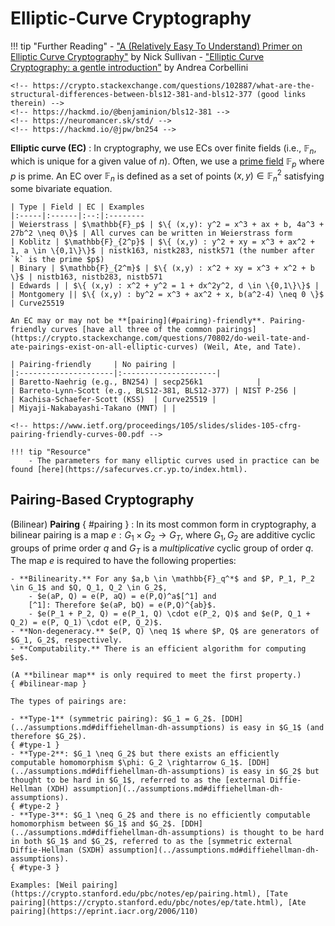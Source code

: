 # Elliptic-Curve Cryptography

!!! tip "Further Reading"
    - ["A (Relatively Easy To Understand) Primer on Elliptic Curve Cryptography"](https://blog.cloudflare.com/a-relatively-easy-to-understand-primer-on-elliptic-curve-cryptography/) by Nick Sullivan
    - ["Elliptic Curve Cryptography: a gentle introduction"](https://andrea.corbellini.name/2015/05/17/elliptic-curve-cryptography-a-gentle-introduction/) by Andrea Corbellini

    <!-- https://crypto.stackexchange.com/questions/102887/what-are-the-structural-differences-between-bls12-381-and-bls12-377 (good links therein) -->
    <!-- https://hackmd.io/@benjaminion/bls12-381 -->
    <!-- https://neuromancer.sk/std/ -->
    <!-- https://hackmd.io/@jpw/bn254 -->

**Elliptic curve (EC)**
: In cryptography, we use ECs over finite fields (i.e., $\mathbb{F}_n$, which is unique for a given value of $n$). Often, we use a [prime field](../general.md#field) $\mathbb{F}_p$ where $p$ is prime. An EC over $\mathbb{F}_n$ is defined as a set of points $(x,y) \in \mathbb{F}_n^2$ satisfying some bivariate equation.

    | Type | Field | EC | Examples
    |:-----|:------|:--:|:--------
    | Weierstrass | $\mathbb{F}_p$ | $\{ (x,y): y^2 = x^3 + ax + b, 4a^3 + 27b^2 \neq 0\}$ | All curves can be written in Weierstrass form
    | Koblitz | $\mathbb{F}_{2^p}$ | $\{ (x,y) : y^2 + xy = x^3 + ax^2 + 1, a \in \{0,1\}\}$ | nistk163, nistk283, nistk571 (the number after `k` is the prime $p$)
    | Binary | $\mathbb{F}_{2^m}$ | $\{ (x,y) : x^2 + xy = x^3 + x^2 + b \}$ | nistb163, nistb283, nistb571
    | Edwards | | $\{ (x,y) : x^2 + y^2 = 1 + dx^2y^2, d \in \{0,1\}\}$ |
    | Montgomery || $\{ (x,y) : by^2 = x^3 + ax^2 + x, b(a^2-4) \neq 0 \}$ | Curve25519

    An EC may or may not be **[pairing](#pairing)-friendly**. Pairing-friendly curves [have all three of the common pairings](https://crypto.stackexchange.com/questions/70802/do-weil-tate-and-ate-pairings-exist-on-all-elliptic-curves) (Weil, Ate, and Tate).

    | Pairing-friendly     | No pairing |
    |:---------------------|:---------------------|
    | Baretto-Naehrig (e.g., BN254) | secp256k1            |
    | Barreto-Lynn-Scott (e.g., BLS12-381, BLS12-377) | NIST P-256 |
    | Kachisa-Schaefer-Scott (KSS)  | Curve25519 |
    | Miyaji-Nakabayashi-Takano (MNT) | |

    <!-- https://www.ietf.org/proceedings/105/slides/slides-105-cfrg-pairing-friendly-curves-00.pdf -->

    !!! tip "Resource"
        - The parameters for many elliptic curves used in practice can be found [here](https://safecurves.cr.yp.to/index.html).

## Pairing-Based Cryptography

(Bilinear) **Pairing** { #pairing }
: In its most common form in cryptography, a bilinear pairing is a map $e: G_1 \times G_2 \rightarrow G_T$, where $G_1, G_2$ are additive cyclic groups of prime order $q$ and $G_T$ is a *multiplicative* cyclic group of order $q$. The map $e$ is required to have the following properties:

    - **Bilinearity.** For any $a,b \in \mathbb{F}_q^*$ and $P, P_1, P_2 \in G_1$ and $Q, Q_1, Q_2 \in G_2$,
        - $e(aP, Q) = e(P, aQ) = e(P,Q)^a$[^1] and
        [^1]: Therefore $e(aP, bQ) = e(P,Q)^{ab}$.
        - $e(P_1 + P_2, Q) = e(P_1, Q) \cdot e(P_2, Q)$ and $e(P, Q_1 + Q_2) = e(P, Q_1) \cdot e(P, Q_2)$.
    - **Non-degeneracy.** $e(P, Q) \neq 1$ where $P, Q$ are generators of $G_1, G_2$, respectively.
    - **Computability.** There is an efficient algorithm for computing $e$.

    (A **bilinear map** is only required to meet the first property.)
    { #bilinear-map }

    The types of pairings are:

    - **Type-1** (symmetric pairing): $G_1 = G_2$. [DDH](../assumptions.md#diffiehellman-dh-assumptions) is easy in $G_1$ (and therefore $G_2$).  
    { #type-1 }
    - **Type-2**: $G_1 \neq G_2$ but there exists an efficiently computable homomorphism $\phi: G_2 \rightarrow G_1$. [DDH](../assumptions.md#diffiehellman-dh-assumptions) is easy in $G_2$ but thought to be hard in $G_1$, referred to as the [external Diffie-Hellman (XDH) assumption](../assumptions.md#diffiehellman-dh-assumptions).  
    { #type-2 }
    - **Type-3**: $G_1 \neq G_2$ and there is no efficiently computable homomorphism between $G_1$ and $G_2$. [DDH](../assumptions.md#diffiehellman-dh-assumptions) is thought to be hard in both $G_1$ and $G_2$, referred to as the [symmetric external Diffie-Hellman (SXDH) assumption](../assumptions.md#diffiehellman-dh-assumptions).  
    { #type-3 }

    Examples: [Weil pairing](https://crypto.stanford.edu/pbc/notes/ep/pairing.html), [Tate pairing](https://crypto.stanford.edu/pbc/notes/ep/tate.html), [Ate pairing](https://eprint.iacr.org/2006/110)